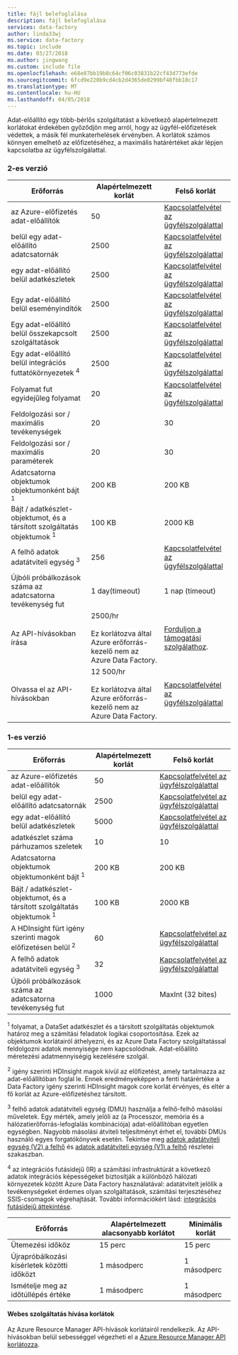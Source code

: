 ```yaml
---
title: fájl belefoglalása
description: fájl belefoglalása
services: data-factory
author: linda33wj
ms.service: data-factory
ms.topic: include
ms.date: 03/27/2018
ms.author: jingwang
ms.custom: include file
ms.openlocfilehash: e68e87bb19b8c64cf06c03831b22cf43d773efde
ms.sourcegitcommit: 6fcd9e220b9cd4cb2d4365de0299bf48fbb18c17
ms.translationtype: MT
ms.contentlocale: hu-HU
ms.lasthandoff: 04/05/2018
---
```

Adat-előállító egy több-bérlős szolgáltatást a következő alapértelmezett korlátokat érdekében győződjön meg arról, hogy az ügyfél-előfizetések védettek, a másik fél munkaterhelések érvényben. A korlátok számos könnyen emelhető az előfizetéséhez, a maximális határértéket akár lépjen kapcsolatba az ügyfélszolgálattal.

### <a name="version-2"></a>2-es verzió

| Erőforrás | Alapértelmezett korlát | Felső korlát | 
| -------- | ------------- | ------------- | 
| az Azure-előfizetés adat-előállítók | 50 | [Kapcsolatfelvétel az ügyfélszolgálattal](https://azure.microsoft.com/blog/2014/06/04/azure-limits-quotas-increase-requests/) |
| belül egy adat-előállító adatcsatornák | 2500 | [Kapcsolatfelvétel az ügyfélszolgálattal](https://azure.microsoft.com/blog/2014/06/04/azure-limits-quotas-increase-requests/) |
| egy adat-előállító belül adatkészletek | 2500 | [Kapcsolatfelvétel az ügyfélszolgálattal](https://azure.microsoft.com/blog/2014/06/04/azure-limits-quotas-increase-requests/) |
| Egy adat-előállító belül eseményindítók | 2500 | [Kapcsolatfelvétel az ügyfélszolgálattal](https://azure.microsoft.com/blog/2014/06/04/azure-limits-quotas-increase-requests/) |
| Egy adat-előállító belül összekapcsolt szolgáltatások | 2500 | [Kapcsolatfelvétel az ügyfélszolgálattal](https://azure.microsoft.com/blog/2014/06/04/azure-limits-quotas-increase-requests/) |
| Egy adat-előállító belül integrációs futtatókörnyezetek <sup>4</sup> | 2500 | [Kapcsolatfelvétel az ügyfélszolgálattal](https://azure.microsoft.com/blog/2014/06/04/azure-limits-quotas-increase-requests/) |
| Folyamat fut egyidejűleg folyamat | 20 | [Kapcsolatfelvétel az ügyfélszolgálattal](https://azure.microsoft.com/blog/2014/06/04/azure-limits-quotas-increase-requests/) |
| Feldolgozási sor / maximális tevékenységek | 20 | 30 |
| Feldolgozási sor / maximális paraméterek | 20 | 30 |
| Adatcsatorna objektumok objektumonként bájt <sup>1</sup> | 200 KB | 200 KB |
| Bájt / adatkészlet-objektumot, és a társított szolgáltatás objektumok <sup>1</sup> | 100 KB | 2000 KB |
| A felhő adatok adatátviteli egység <sup>3</sup> | 256 | [Kapcsolatfelvétel az ügyfélszolgálattal](https://azure.microsoft.com/blog/2014/06/04/azure-limits-quotas-increase-requests/) |
| Újbóli próbálkozások száma az adatcsatorna tevékenység fut | 1 day(timeout) | 1 nap (timeout) |
| Az API-hívásokban írása | 2500/hr<br/><br/> Ez korlátozva által Azure erőforrás-kezelő nem az Azure Data Factory. | [Forduljon a támogatási szolgálathoz](https://azure.microsoft.com/blog/2014/06/04/azure-limits-quotas-increase-requests/). |
| Olvassa el az API-hívásokban | 12 500/hr<br/><br/> Ez korlátozva által Azure erőforrás-kezelő nem az Azure Data Factory. | [Kapcsolatfelvétel az ügyfélszolgálattal](https://azure.microsoft.com/blog/2014/06/04/azure-limits-quotas-increase-requests/) |


### <a name="version-1"></a>1-es verzió

| **Erőforrás** | **Alapértelmezett korlát** | **Felső korlát** |
| --- | --- | --- |
| az Azure-előfizetés adat-előállítók |50 |[Kapcsolatfelvétel az ügyfélszolgálattal](https://azure.microsoft.com/blog/2014/06/04/azure-limits-quotas-increase-requests/) |
| belül egy adat-előállító adatcsatornák |2500 |[Kapcsolatfelvétel az ügyfélszolgálattal](https://azure.microsoft.com/blog/2014/06/04/azure-limits-quotas-increase-requests/) |
| egy adat-előállító belül adatkészletek |5000 |[Kapcsolatfelvétel az ügyfélszolgálattal](https://azure.microsoft.com/blog/2014/06/04/azure-limits-quotas-increase-requests/) |
| adatkészlet száma párhuzamos szeletek |10 |10 |
| Adatcsatorna objektumok objektumonként bájt <sup>1</sup> |200 KB |200 KB |
| Bájt / adatkészlet-objektumot, és a társított szolgáltatás objektumok <sup>1</sup> |100 KB |2000 KB |
| A HDInsight fürt igény szerinti magok előfizetésen belül <sup>2</sup> |60 |[Kapcsolatfelvétel az ügyfélszolgálattal](https://azure.microsoft.com/blog/2014/06/04/azure-limits-quotas-increase-requests/) |
| A felhő adatok adatátviteli egység <sup>3</sup> |32 |[Kapcsolatfelvétel az ügyfélszolgálattal](https://azure.microsoft.com/blog/2014/06/04/azure-limits-quotas-increase-requests/) |
| Újbóli próbálkozások száma az adatcsatorna tevékenység fut |1000 |MaxInt (32 bites) |

<sup>1</sup> folyamat, a DataSet adatkészlet és a társított szolgáltatás objektumok határoz meg a számítási feladatok logikai csoportosítása. Ezek az objektumok korlátairól áthelyezni, és az Azure Data Factory szolgáltatással feldolgozni adatok mennyisége nem kapcsolódnak. Adat-előállító méretezési adatmennyiségig kezelésére szolgál.

<sup>2</sup> igény szerinti HDInsight magok kívül az előfizetést, amely tartalmazza az adat-előállítóban foglal le. Ennek eredményeképpen a fenti határértéke a Data Factory igény szerinti HDInsight magok core korlát érvényes, és eltér a fő korlát az Azure-előfizetéshez társított.

<sup>3</sup> felhő adatok adatátviteli egység (DMU) használja a felhő-felhő másolási műveletek. Egy mérték, amely jelöli az (a Processzor, memória és a hálózatierőforrás-lefoglalás kombinációja) adat-előállítóban egyetlen egységben. Nagyobb másolási átviteli teljesítményt érhet el, további DMUs használó egyes forgatókönyvek esetén. Tekintse meg [adatok adatátviteli egység (V2) a felhő](../articles/data-factory/copy-activity-performance.md#cloud-data-movement-units) és [adatok adatátviteli egység (V1) a felhő](../articles/data-factory/v1/data-factory-copy-activity-performance.md#cloud-data-movement-units) részletei szakaszban.

<sup>4</sup> az integrációs futásidejű (IR) a számítási infrastruktúrát a következő adatok integrációs képességeket biztosítják a különböző hálózati környezetek között Azure Data Factory használatával: adatátvitelt jelölik a tevékenységeket érdemes olyan szolgáltatások, számítási terjesztéséhez SSIS-csomagok végrehajtását. További információkért lásd: [integrációs futásidejű áttekintése](../articles/data-factory/concepts-integration-runtime.md).

| **Erőforrás** | **Alapértelmezett alacsonyabb korlátot** | **Minimális korlát** |
| --- | --- | --- |
| Ütemezési időköz |15 perc |15 perc |
| Újrapróbálkozási kísérletek közötti időközt |1 másodperc |1 másodperc |
| Ismételje meg az időtúllépés értéke |1 másodperc |1 másodperc |

#### <a name="web-service-call-limits"></a>Webes szolgáltatás hívása korlátok
Az Azure Resource Manager API-hívások korlátairól rendelkezik. Az API-hívásokban belül sebességgel végezheti el a [Azure Resource Manager API korlátozza](../articles/azure-subscription-service-limits.md#resource-group-limits).
